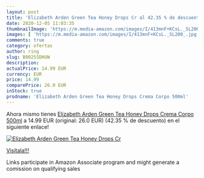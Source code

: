 ```yaml
---
layout: post
title: 'Elizabeth Arden Green Tea Honey Drops Cr al 42.35 % de descuento'
date: 2020-12-05 11:03:35
thumbnailImage: 'https://m.media-amazon.com/images/I/413mnF+KCsL._SL200_.jpg'
images: [ 'https://m.media-amazon.com/images/I/413mnF+KCsL._SL200_.jpg' ]
comments: true
category: ofertas
author: ring
slug: B002SSDHUW
description:
actualPrice: 14.99 EUR
currency: EUR
price: 14.99
comparePrice: 26.0 EUR
inStock: true
prodname: 'Elizabeth Arden Green Tea Honey Drops Crema Corpo 500ml'
---
```


Ahora mismo tienes [Elizabeth Arden Green Tea Honey Drops Crema Corpo 500ml](https://www.amazon.it/dp/B002SSDHUW/?tag=tolees00-21) a 14.99 EUR (original: 26.0 EUR) (42.35 %  de descuento) en el siguiente enlace!

[![Elizabeth Arden Green Tea Honey Drops Cr](https://m.media-amazon.com/images/I/413mnF+KCsL._SL200_.jpg)](https://www.amazon.it/dp/B002SSDHUW/?tag=tolees00-21)

[Visítala!!!](https://www.amazon.it/dp/B002SSDHUW/?tag=tolees00-21)

Links participate in Amazon Associate program and might generate a comission on qualifying sales
